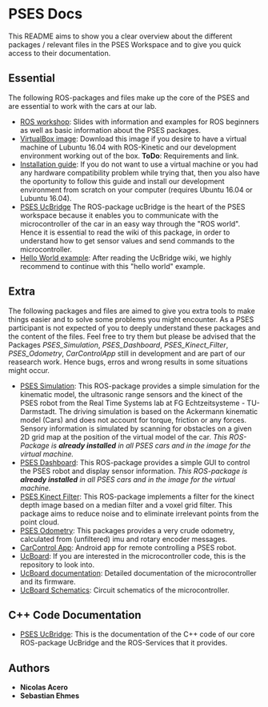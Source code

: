 # PSES Docs

This README aims to show you a clear overview about the different packages / relevant files in the PSES Workspace and to give you quick access to their documentation.

## Essential
The following ROS-packages and files make up the core of the PSES and are essential to work with the cars at our lab. 
 * [ROS workshop](https://github.com/tud-pses/pses_docs/blob/master/PSES%20Einf%C3%BChrung%20ROS.pdf): Slides with information and examples for ROS beginners as well as basic information about the PSES packages.
 * [VirtualBox image](todo): Download this image if you desire to have a virtual machine of Lubuntu 16.04 with ROS-Kinetic and our development environment working out of the box. **ToDo**: Requirements and link. 
 * [Installation guide](https://github.com/tud-pses/pses_docs/tree/master/installation-scripts): If you do not want to use a virtual machine or you had any hardware compatibility problem while trying that, then you also have the oportunity to follow this guide and install our development environment from scratch on your computer (requires Ubuntu 16.04 or Lubuntu 16.04).
 * [PSES UcBridge](https://github.com/tud-pses/pses_ucbridge/wiki) The ROS-package ucBridge is the heart of the PSES workspace because it enables you to communicate with the microcontroller of the car in an easy way through the "ROS world". Hence it is essential to read the wiki of this package, in order to understand how to get sensor values and send commands to the microcontroller.
 * [Hello World example](https://github.com/tud-pses/pses_helloworld): After reading the UcBridge wiki, we highly recommend to continue with this "hello world" example.

## Extra
The following packages and files are aimed to give you extra tools to make things easier and to solve some problems you might encounter. As a PSES participant is not expected of you to deeply understand these packages and the content of the files. Feel free to try them but please be advised that the Packages _PSES_Simulation_, _PSES_Dashboard_, _PSES_Kinect_Filter_, _PSES_Odometry_, _CarControlApp_ still in development and are part of our reasearch work. Hence bugs, erros and wrong results in some situations might occur.      
  * [PSES Simulation](https://github.com/tud-pses/pses_simulation/wiki): This ROS-package provides a simple simulation for the kinematic model, the ultrasonic range sensors and the kinect of the PSES robot from the Real Time Systems lab at FG Echtzeitsysteme - TU-Darmstadt. The driving simulation is based on the Ackermann kinematic model (Cars) and does not account for torque, friction or any forces. Sensory information is simulated by scanning for obstacles on a given 2D grid map at the position of the virtual model of the car. _This ROS-Package is **already installed** in all PSES cars and in the image for the virtual machine._ 
  * [PSES Dashboard](https://github.com/tud-pses/pses_dashboard/wiki): This ROS-package provides a simple GUI to control the PSES robot and display sensor information. _This ROS-package is **already installed** in all PSES cars and in the image for the virtual machine._  
  * [PSES Kinect Filter](https://github.com/tud-pses/pses_kinect_filter): This ROS-package implements a filter for the kinect depth image based on a median filter and a voxel grid filter. This package aims to reduce noise and to eliminate irrelevant points from the point cloud.
  * [PSES Odometry](https://github.com/tud-pses/pses_odometry): This packages provides a very crude odometry, calculated from (unfiltered) imu and rotary encoder messages.
  * [CarControl App](https://github.com/tud-pses/CarControl-App/wiki): Android app for remote controlling a PSES robot.
  * [UcBoard](https://github.com/tud-pses/ucboard): If you are interested in the microcontroller code, this is the repository to look into.
  * [UcBoard documentation](https://github.com/tud-pses/ucboard/blob/master/ucboard.pdf): Detailed documentation of the microcontroller and its firmware.
  * [UcBoard Schematics](https://github.com/tud-pses/ucboard/blob/master/ucboard_schematic.pdf): Circuit schematics of the microcontroller.

## C++ Code Documentation
  * [PSES UcBridge](https://tud-pses.github.io/pses_ucbridge/): This is the documentation of the C++ code of our core ROS-package UcBridge and the ROS-Services that it provides.

## Authors

* **Nicolas Acero**
* **Sebastian Ehmes** 

